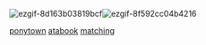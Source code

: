![ezgif-8d163b03819bcf](https://github.com/user-attachments/assets/a79917b3-4b1d-4ea0-a6a3-0b39ccecdc7a)![ezgif-8f592cc04b4216](https://github.com/user-attachments/assets/e389a3cd-02fd-4212-8bbe-883a4e91010d)


[ponytown](https://rentry.co/hokko) [atabook](https://218.atabook.org) [matching](https://rentry.co/foam)
